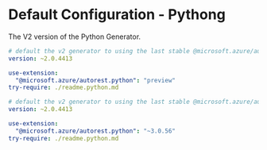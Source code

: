 # Default Configuration - Pythong

The V2 version of the Python Generator.



``` yaml $(python) && $(preview) && !isRequested('@autorest/python')
# default the v2 generator to using the last stable @microsoft.azure/autorest-core 
version: ~2.0.4413

use-extension:
  "@microsoft.azure/autorest.python": "preview"
try-require: ./readme.python.md
```

``` yaml $(python) && !isRequested('@autorest/python')
# default the v2 generator to using the last stable @microsoft.azure/autorest-core 
version: ~2.0.4413

use-extension:
  "@microsoft.azure/autorest.python": "~3.0.56"
try-require: ./readme.python.md
```
